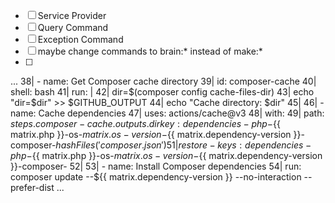 


- [ ] Service Provider
- [ ] Query Command
- [ ] Exception Command
- [ ] maybe change commands to brain:* instead of make:*
- [ ]

...
38|       - name: Get Composer cache directory
39|         id: composer-cache
40|         shell: bash
41|         run: |
42|           dir=$(composer config cache-files-dir)
43|           echo "dir=$dir" >> $GITHUB_OUTPUT
44|           echo "Cache directory: $dir"
45|
46|       - name: Cache dependencies
47|         uses: actions/cache@v3
48|         with:
49|           path: ${{ steps.composer-cache.outputs.dir }}
           key: dependencies-php-${{ matrix.php }}-os-${{ matrix.os }}-version-${{ matrix.dependency-version }}-composer-${{ hashFiles('composer.json') }}
51|           restore-keys: dependencies-php-${{ matrix.php }}-os-${{ matrix.os }}-version-${{ matrix.dependency-version }}-composer-
52|
53|       - name: Install Composer dependencies
54|         run: composer update --${{ matrix.dependency-version }} --no-interaction --prefer-dist
...
